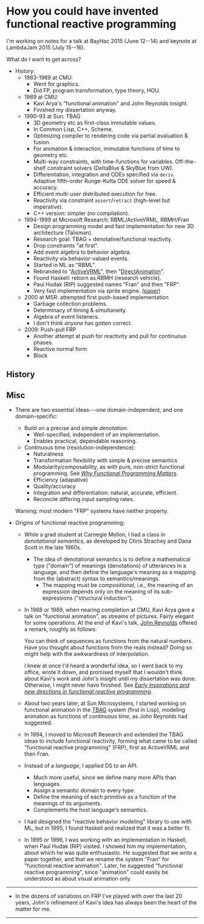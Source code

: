 # How you could have invented functional reactive programming

[*A Brief Introduction to ActiveVRML*]: http://conal.net/papers/ActiveVRML/ "Tech report (1996)"

[*Functional Reactive Animation*]: http://conal.net/papers/icfp97/ "paper"

[*Push-pull functional reactive programming*]: http://conal.net/papers/push-pull-frp/ "Paper"

[*From Functional Animation to Sprite-Based Display*]: http://conal.net/papers/padl99/ "paper by Conal Elliott (1999)"

I'm working on notes for a talk at BayHac 2015 (June 12--14) and keynote at LambdaJam 2015 (July 15--16).

What do I want to get across?

*   History:
    *   1983-1989 at CMU:
        *   Went for graphics.
        *   Did FP, program transformation, type theory, HOU.
    *   1989 at CMU:
        *   Kavi Arya's "functional animation" and John Reynolds insight.
        *   Finished my dissertation anyway.
    *   1990-93 at Sun: TBAG
        *   3D geometry etc as first-class immutable values.
        *   In Common Lisp, C++, Scheme.
        *   Optimizing compiler to rendering code via partial evaluation & fusion.
        *   For animation & interaction, immutable functions of time to geometry etc.
        *   Multi-way constraints, with time-functions for variables.
            Off-the-shelf constraint solvers (DeltaBlue & SkyBlue from UW).
        *   Differentiation, integration and ODEs specified via `deriv`.
            Adaptive fifth-order Runge-Kutta ODE solver for speed & accuracy.
        *   Efficient multi-user distributed execution for free.
        *   Reactivity via constraint `assert`/`retract` (high-level but imperative).
        *   C++ version: simpler (no compilation).
    *   1994-1999 at Microsoft Research: RBML/ActiveVRML, RBMH/Fran
        *   Design programming model and fast implementation for new 3D architecture (Talisman).
        *   Research goal: TBAG + denotative/functional reactivity.
        *   Drop constraints "at first".
        *   Add event algebra to behavior algebra.
        *   Reactivity via behavior-valued events.
        *   Started in ML as "RBML".
        *   Rebranded to "[ActiveVRML][*A Brief Introduction to ActiveVRML*]", then "[DirectAnimation](http://www.sworks.com/keng/da.html)".
        *   Found Haskell: reborn as RBMH (research vehicle).
        *   Paul Hudak (RIP) suggested names "Fran" and then "FRP".
        *   Very fast implementation via sprite engine. ([paper][*From Functional Animation to Sprite-Based Display*])
    *   2000 at MSR: attempted first push-based implementation
        *   Garbage collection problems.
        *   Determinacy of timing & simultaneity.
        *   Algebra of event listeners.
        *   I don't think *anyone* has gotten correct.
    *   2009: Push-pull FRP
        *   Another attempt at push for reactivity and pull for continuous phases.
        *   Reactive normal form
        *   Block 

## History



## Misc

*   There are two essential ideas---one domain-independent, and one domain-specific:
    *   Build on a precise and simple *denotation*:
        *   Well-specified, independent of an implementation.
        *   Enables practical, dependable reasoning.
    *   Continuous time (resolution-independence):
        *   Naturalness
        *   Transformation flexibility with simple & precise semantics
        *   Modularity/composability, as with pure, non-strict functional programming.
            See [*Why Functional Programming Matters*](http://www.cse.chalmers.se/~rjmh/Papers/whyfp.html).
        *   Efficiency (adapative)
        *   Quality/accuracy
        *   Integration and differentiation: natural, accurate, efficient.
        *   Reconcile differing input sampling rates.

    Warning: most modern "FRP" systems have neither property.
*   Origins of functional reactive programming:
    *   While a grad student at Carnegie Mellon, I had a class in *denotational semantics*, as developed by Chris Strachey and Dana Scott in the late 1960s.
        *   The idea of denotational semantics is to define a mathematical type ("domain") of meanings (denotations) of utterances in a language, and then define the language's meaning as a mapping from the (abstract) syntax to semantics/meanings.
            *   The mapping must be *compositional*, i.e., the meaning of an expression depends only on the meaning of its sub-expressions ("structural induction").
    *   In 1988 or 1989, when nearing completion at CMU, Kavi Arya gave a talk on "functional animation", as streams of pictures.
        Fairly elegant for some operations.
        At the end of Kavi's talk, [John Reynolds](http://www.cs.cmu.edu/~jcr/) offered a remark, roughly as follows:

         >
        You can think of sequences as functions from the natural numbers.
        Have you thought about functions from the reals instead?
        Doing so might help with the awkwardness of interpolation.

        I knew at once I'd heard a wonderful idea, so I went back to my office, wrote it down, and promised myself that I wouldn't think about Kavi's work and John's insight until my dissertation was done.
        Otherwise, I might never have finished.
        See [*Early inspirations and new directions in functional reactive programming*](http://conal.net/blog/posts/early-inspirations-and-new-directions-in-functional-reactive-programming/).
    *   About two years later, at Sun Microsystems, I started working on functional animation in the [TBAG](http://conal.net/tbag/) system (first in Lisp), modeling animation as functions of *continuous time*, as John Reynolds had suggested.
    *   In 1994, I moved to Microsoft Research and extended the TBAG ideas to include functional reactivity, forming what came to be called "functional reactive programming" (FRP), first as ActiveVRML and then Fran.
    *   Instead of a *language*, I applied DS to an API.
        *   Much more useful, since we define many more APIs than languages.
        *   Assign a semantic domain to every type.
        *   Define the meaning of each primitive as a function of the meanings of its arguments.
        *   Complements the host language's semantics.
    *   I had designed the "reactive behavior modeling" library to use with ML, but in 1995, I found Haskell and realized that it was a better fit.
    *   In 1995 or 1996, I was working with an implementation in Haskell, when Paul Hudak (RIP) visited.
        I showed him my implementation, about which he was quite enthusiastic.
        He suggested that we write a paper together, and that we rename the system "Fran" for "functional reactive animation".
        Later, he suggested "functional reactive programming", since "animation" could easily be understood as about visual animation only.

----        

*   In the dozens of variations on FRP I've played with over the last 20 years, John's refinement of Kavi's idea has always been the heart of the matter for me.

----

